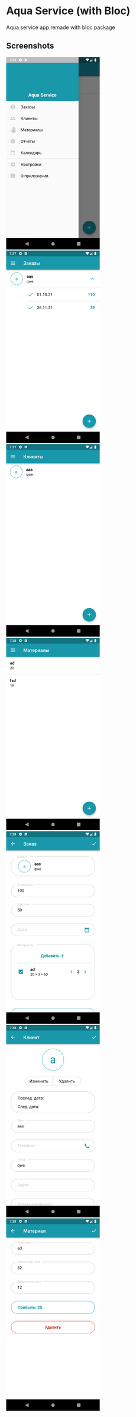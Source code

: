 # Aqua Service (with Bloc)

Aqua service app remade with bloc package

## Screenshots

<img src="screenshots/drawer.png" height="520px"> <img src="screenshots/orders.png" height="520px"> <img src="screenshots/clients.png" height="520px"> <img src="screenshots/fabrics.png" height="520px"> <img src="screenshots/order_edit.png" height="520px"> <img src="screenshots/client_edit.png" height="520px"> <img src="screenshots/fabric_edit.png" height="520px">